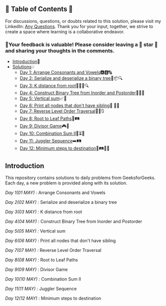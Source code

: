 ## 📜 Table of Contents 📜

For discussions, questions, or doubts related to this solution, please visit my LinkedIn: [Any Questions](https://www.linkedin.com/in/het-patel-8b110525a/). Thank you for your input, together, we strive to create a space where learning is a collaborative endeavor.

### 🔮Your feedback is valuable! Please consider leaving a 🌟 star 🌟 and sharing your thoughts in the comments.
- [Introduction](https://github.com/Hunterdii/GeeksforGeeks-POTD/blob/main/README.md)📝
- [Solutions](https://github.com/Hunterdii/GeeksforGeeks-POTD/tree/main/May%202024%20GFG%20SOLUTION)💡
  - [Day 1: Arrange Consonants and Vowels](https://github.com/Hunterdii/GeeksforGeeks-POTD/blob/main/May%202024%20GFG%20SOLUTION/01(May)%20Arrange%20Consonants%20and%20Vowels.md)🅰️🅱️🔠
  - [Day 2: Serialize and deserialize a binary tree](https://github.com/Hunterdii/GeeksforGeeks-POTD/blob/main/May%202024%20GFG%20SOLUTION/02(May)%20Serialize%20and%20deserialize%20a%20binary%20tree.md)🌳📦🔍
  - [Day 3: K distance from root](https://github.com/Hunterdii/GeeksforGeeks-POTD/blob/main/May%202024%20GFG%20SOLUTION/03(May)%20K%20distance%20from%20root.md)🌳🏃‍♂️🔍
  - [Day 4: Construct Binary Tree from Inorder and Postorder](https://github.com/Hunterdii/GeeksforGeeks-POTD/blob/main/May%202024%20GFG%20SOLUTION/04(May)%20Construct%20Binary%20Tree%20from%20Inorder%20and%20Postorder.md)🧱🔢🌳
  - [Day 5: Vertical sum](https://github.com/Hunterdii/GeeksforGeeks-POTD/blob/main/May%202024%20GFG%20SOLUTION/05(May)%20Vertical%20sum.md)📈🧮
  - [Day 6: Print all nodes that don't have sibling](https://github.com/Hunterdii/GeeksforGeeks-POTD/blob/main/May%202024%20GFG%20SOLUTION/06(May)%20Print%20all%20nodes%20that%20don't%20have%20sibling.md)🌿 👥🚫
  - [Day 7: Reverse Level Order Traversal](https://github.com/Hunterdii/GeeksforGeeks-POTD/blob/main/May%202024%20GFG%20SOLUTION/07(May)%20Reverse%20Level%20Order%20Traversal.md)🕵️‍♂️🔃
  - [Day 8: Root to Leaf Paths](https://github.com/Hunterdii/GeeksforGeeks-POTD/blob/main/May%202024%20GFG%20SOLUTION/08(May)%20Root%20to%20Leaf%20Paths.md)🍃🛤️
  - [Day 9: Divisor Game](https://github.com/Hunterdii/GeeksforGeeks-POTD/blob/main/May%202024%20GFG%20SOLUTION/09(May)%20Divisor%20Game.md)🎮👾
  - [Day 10: Combination Sum II](https://github.com/Hunterdii/GeeksforGeeks-POTD/blob/main/May%202024%20GFG%20SOLUTION/10(May)%20Combination%20Sum%20II.md)🎯⏳🔢
  - [Day 11: Juggler Sequence](https://github.com/Hunterdii/GeeksforGeeks-POTD/blob/main/May%202024%20GFG%20SOLUTION/11(May)%20Juggler%20Sequence.md)➡️🛤️
  - [Day 12: Minimum steps to destination](https://github.com/Hunterdii/GeeksforGeeks-POTD/blob/main/May%202024%20GFG%20SOLUTION/12(May)%20Minimum%20steps%20to%20destination.md)🏁🛤️🚶‍♂️ 
## Introduction

This repository contains solutions to daily problems from GeeksforGeeks. Each day, a new problem is provided along with its solution.

*Day 1(01 MAY) :* Arrange Consonants and Vowels

*Day 2(02 MAY) :* Serialize and deserialize a binary tree

*Day 3(03 MAY) :* K distance from root

*Day 4(04 MAY) :* Construct Binary Tree from Inorder and Postorder

*Day 5(05 MAY) :* Vertical sum

*Day 6(06 MAY) :* Print all nodes that don't have sibling

*Day 7(07 MAY) :* Reverse Level Order Traversal

*Day 8(08 MAY) :* Root to Leaf Paths

*Day 9(09 MAY) :* Divisor Game

*Day 10(10 MAY) :* Combination Sum II

*Day 11(11 MAY) :* Juggler Sequence

*Day 12(12 MAY) :* Minimum steps to destination
